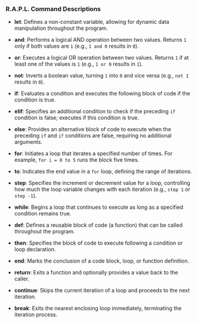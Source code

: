 ### R.A.P.L. Command Descriptions

- **let**: Defines a non-constant variable, allowing for dynamic data manipulation throughout the program.

- **and**: Performs a logical AND operation between two values. Returns `1` only if both values are `1` (e.g., `1 and 0` results in `0`).

- **or**: Executes a logical OR operation between two values. Returns `1` if at least one of the values is `1` (e.g., `1 or 0` results in `1`).

- **not**: Inverts a boolean value, turning `1` into `0` and vice versa (e.g., `not 1` results in `0`).

- **if**: Evaluates a condition and executes the following block of code if the condition is true.

- **elif**: Specifies an additional condition to check if the preceding `if` condition is false; executes if this condition is true.

- **else**: Provides an alternative block of code to execute when the preceding `if` and `if` conditions are false, requiring no additional arguments.

- **for**: Initiates a loop that iterates a specified number of times. For example, `for i = 0 to 5` runs the block five times.

- **to**: Indicates the end value in a `for` loop, defining the range of iterations.

- **step**: Specifies the increment or decrement value for a loop, controlling how much the loop variable changes with each iteration (e.g., `step 1` or `step -1`).

- **while**: Begins a loop that continues to execute as long as a specified condition remains true.

- **def**: Defines a reusable block of code (a function) that can be called throughout the program.

- **then**: Specifies the block of code to execute following a condition or loop declaration.

- **end**: Marks the conclusion of a code block, loop, or function definition.

- **return**: Exits a function and optionally provides a value back to the caller.

- **continue**: Skips the current iteration of a loop and proceeds to the next iteration.

- **break**: Exits the nearest enclosing loop immediately, terminating the iteration process.
